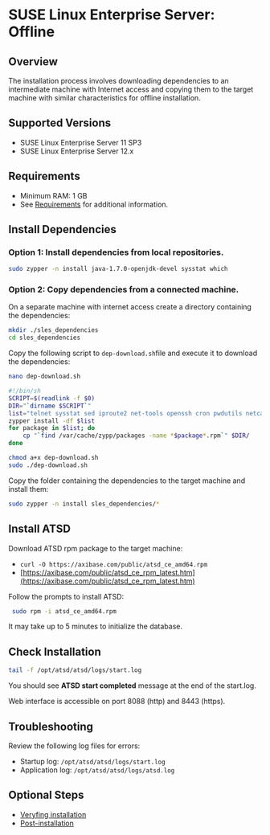 # SUSE Linux Enterprise Server: Offline

## Overview

The installation process involves downloading dependencies to an intermediate machine with Internet access
and copying them to the target machine with similar characteristics for offline installation. 

## Supported Versions

- SUSE Linux Enterprise Server 11 SP3
- SUSE Linux Enterprise Server 12.x

## Requirements

- Minimum RAM: 1 GB 
- See [Requirements](../administration/requirements.md "ATSD Requirements") for additional information.

## Install Dependencies

### Option 1: Install dependencies from local repositories.

```sh
sudo zypper -n install java-1.7.0-openjdk-devel sysstat which
```

### Option 2: Copy dependencies from a connected machine.

On a separate machine with internet access create a directory containing the dependencies:

```sh
mkdir ./sles_dependencies
cd sles_dependencies
```

Copy the following script to `dep-download.sh`file and execute it to download the dependencies:

```sh
nano dep-download.sh
```

```sh
#!/bin/sh
SCRIPT=$(readlink -f $0)
DIR="`dirname $SCRIPT`"
list="telnet sysstat sed iproute2 net-tools openssh cron pwdutils netcat-openbsd"
zypper install -df $list
for package in $list; do
    cp "`find /var/cache/zypp/packages -name *$package*.rpm`" $DIR/
done
```

```sh
chmod a+x dep-download.sh
sudo ./dep-download.sh
```

Copy the folder containing the dependencies to the target machine and install them:

```sh
sudo zypper -n install sles_dependencies/*
```

## Install ATSD

Download ATSD rpm package to the target machine:

* `curl -O https://axibase.com/public/atsd_ce_amd64.rpm`
* [https://axibase.com/public/atsd_ce_rpm_latest.htm](https://axibase.com/public/atsd_ce_rpm_latest.htm)

Follow the prompts to install ATSD:

```sh
 sudo rpm -i atsd_ce_amd64.rpm                                  
```

It may take up to 5 minutes to initialize the database.

## Check Installation

```sh
tail -f /opt/atsd/atsd/logs/start.log                                   
```

You should see **ATSD start completed** message at the end of the start.log.

Web interface is accessible on port 8088 (http) and 8443 (https).

## Troubleshooting

Review the following log files for errors:

* Startup log: `/opt/atsd/atsd/logs/start.log`
* Application log: `/opt/atsd/atsd/logs/atsd.log`

## Optional Steps

- [Veryfing installation](veryfing-installation.md)
- [Post-installation](post-installation.md)
